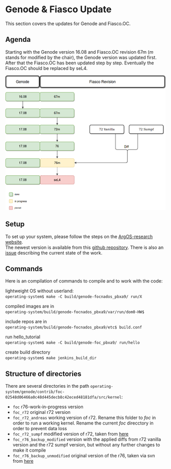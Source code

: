 # Genode & Fiasco Update

This section covers the updates for Genode and Fiasco.OC. 

## Agenda

Starting with the Genode version 16.08 and Fiasco.OC revision 67m (_m_ stands for 
modified by the chair), the Genode version was updated first. After that the Fiasco.OC has been updated step by step.
Eventually the Fiasco.OC should be replaced by seL4.

![version_progress](version_progress.png)


## Setup 

To set up your system, please follow the steps on the [ArgOS-research website](https://argos-research.github.io/documentation/install.html).  
The newest version is available from this [github repository](https://github.com/FringsA/).
There is also an [issue](https://github.com/FringsA/foc/issues/1) describing the current state of the work.

## Commands

Here is an compilation of commands to compile and to work with the code:

lightweight OS without userland:  
`operating-system$ make -C build/genode-focnados_pbxa9/ run/X`

compiled images are in  
`operating-system/build/genode-focnados_pbxa9/var/run/dom0-HW$`

include repos are in  
`operating-system/build/genode-focnados_pbxa9/etc$ build.conf`

run hello_tutorial  
`operating-system$ make -C build/genode-foc_pbxa9/ run/hello`

create build directory  
`operating-system$ make jenkins_build_dir`

## Structure of directories

There are several directories in the path `operating-system/genode/contrib/foc-02548d06466a0c48d445decb8c42eced48181dfa/src/kernel`:  

- `foc` r76-work-in-progress version  
- `foc_r72` original r72 version  
- `foc_r72_andreas` working version of r72. Rename this folder to _foc_ in order to run a working kernel. Rename the current _foc_ direcctory in order to prevent data loss  
- `foc_r72_sumpf` modified version of r72, taken from [here](https://github.com/ssumpf/foc)  
- `foc_r76_backup_modified` version with the applied diffs from r72 vanilla version and the r72 sumpf version, but without any further changes to make it compile  
- `foc_r76_backup_unmodified` original version of the r76, taken via svn from [here](https://svn.l4re.org/repos/oc/l4re/trunk/)


